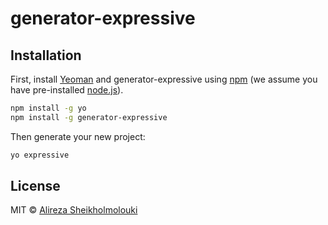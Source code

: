 # generator-expressive

## Installation

First, install [Yeoman](http://yeoman.io) and generator-expressive using [npm](https://www.npmjs.com/) (we assume you have pre-installed [node.js](https://nodejs.org/)).

```bash
npm install -g yo
npm install -g generator-expressive
```

Then generate your new project:

```bash
yo expressive
```

## License

MIT © [Alireza Sheikholmolouki](alireza.sheikholmolouki.com)


[npm-image]: https://badge.fury.io/js/generator-expressive.svg
[npm-url]: https://npmjs.org/package/generator-expressive
[travis-image]: https://travis-ci.org/Alireza29675/generator-expressive.svg?branch=master
[travis-url]: https://travis-ci.org/Alireza29675/generator-expressive
[daviddm-image]: https://david-dm.org/Alireza29675/generator-expressive.svg?theme=shields.io
[daviddm-url]: https://david-dm.org/Alireza29675/generator-expressive
[coveralls-image]: https://coveralls.io/repos/Alireza29675/generator-expressive/badge.svg
[coveralls-url]: https://coveralls.io/r/Alireza29675/generator-expressive
